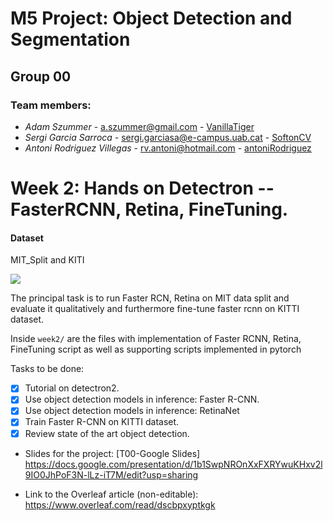 # M5 Project: Object Detection and Segmentation
## Group 00

### Team members:
* _Adam Szummer_ - a.szummer@gmail.com - [VanillaTiger](https://github.com/VanillaTiger)
* _Sergi Garcia Sarroca_ - sergi.garciasa@e-campus.uab.cat - [SoftonCV](https://github.com/SoftonCV)
* _Antoni Rodriguez Villegas_ - rv.antoni@hotmail.com - [antoniRodriguez](https://github.com/antoniRodriguez)



# Week 2: Hands on Detectron -- FasterRCNN, Retina, FineTuning. 

#### Dataset
MIT_Split and KITI

![](week2/Images/Dataset_Sample.jpeg)

The principal task is to run Faster RCN, Retina on MIT data split and evaluate it qualitatively and furthermore fine-tune faster rcnn on KITTI dataset.

Inside `week2/` are the files with implementation of Faster RCNN, Retina, FineTuning script as well as supporting scripts implemented in pytorch

Tasks to be done: 
  - [x] Tutorial on detectron2. 
  - [x] Use object detection models in inference: Faster R-CNN. 
  - [x] Use object detection models in inference: RetinaNet
  - [x] Train Faster R-CNN on KITTI dataset. 
  - [x] Review state of the art object detection. 

- Slides for the project: [T00-Google Slides] https://docs.google.com/presentation/d/1b1SwpNROnXxFXRYwuKHxv2l9IO0JhPoF3N-lLz-iT7M/edit?usp=sharing

- Link to the Overleaf article (non-editable): https://www.overleaf.com/read/dscbpxyptkgk
